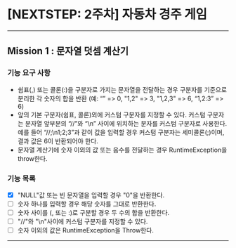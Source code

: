 # [NEXTSTEP: 2주차] 자동차 경주 게임

---

## Mission 1 : 문자열 덧셈 계산기

### 기능 요구 사항

- 쉼표(,) 또는 콜론(:)을 구분자로 가지는 문자열을 전달하는 경우 구분자를 기준으로 분리한 각 숫자의 합을 반환 (예: “” => 0, "1,2" => 3, "1,2,3" => 6, “1,2:3” => 6)
- 앞의 기본 구분자(쉼표, 콜론)외에 커스텀 구분자를 지정할 수 있다. 커스텀 구분자는 문자열 앞부분의 “//”와 “\n” 사이에 위치하는 문자를 커스텀 구분자로 사용한다. 예를 들어 “//;\n1;2;3”과 같이
  값을 입력할 경우 커스텀 구분자는 세미콜론(;)이며, 결과 값은 6이 반환되어야 한다.
- 문자열 계산기에 숫자 이외의 값 또는 음수를 전달하는 경우 RuntimeException을 throw한다.

### 기능 목록

- [X] "NULL"값 또는 빈 문자열을 입력할 경우 "0"을 반환한다.
- [ ] 숫자 하나를 입력할 경우 해당 숫자를 그대로 반환한다.
- [ ] 숫자 사이를 (, 또는 :)로 구분할 경우 두 수의 합을 반환한다.
- [ ] "//"와 "\n"사이에 커스텀 구분자를 지정할 수 있다.
- [ ] 숫자 이외의 값은 RuntimeException을 Throw한다.

---